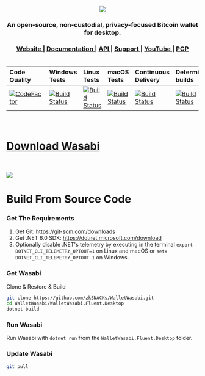 <p align="center">
  <a href="https://wasabiwallet.io">
    <img src="https://user-images.githubusercontent.com/51679301/169354261-c894bac0-27f2-4a29-8470-a7519963a4b5.jpg">
  </a>
</p>

<h3 align="center">
    An open-source, non-custodial, privacy-focused Bitcoin wallet for desktop.
</h3>

<h3 align="center">
  <a href="https://wasabiwallet.io">
    Website
  </a>
  <span> | </span>
  <a href="https://docs.wasabiwallet.io/">
    Documentation
  </a>
  <span> | </span>
  <a href="https://docs.wasabiwallet.io/building-wasabi/TechnicalOverview.html#v-general-wallet-features">
    API
  </a>
  <span> | </span>
  <a href="https://github.com/zkSNACKs/WalletWasabi/discussions/5185">
    Support
  </a>
  <span> | </span>
  <a href="https://www.youtube.com/c/WasabiWallet">
    YouTube
  </a>
  <span> | </span>
  <a href="https://github.com/zkSNACKs/WalletWasabi/blob/master/PGP.txt">
    PGP
  </a>
</div>

<br>
<br>

| Code Quality           | Windows Tests           | Linux Tests             | macOS Tests             | Continuous Delivery       | Deterministic builds      | License                   |
| :----------------------| :-----------------------| :-----------------------| :-----------------------| :-------------------------| :-------------------------| :-------------------------|
| [![CodeFactor][9]][10] | [![Build Status][1]][2] | [![Build Status][3]][4] | [![Build Status][5]][6] | [![Build Status][11]][12] | [![Build Status][13]][14] | [![GitHub license][7]][8] |

[1]: https://dev.azure.com/zkSNACKs/Wasabi/_apis/build/status/Wasabi.Windows?branchName=master
[2]: https://dev.azure.com/zkSNACKs/Wasabi/_build?definitionId=3
[3]: https://dev.azure.com/zkSNACKs/Wasabi/_apis/build/status/Wasabi.Linux?branchName=master
[4]: https://dev.azure.com/zkSNACKs/Wasabi/_build?definitionId=1
[5]: https://dev.azure.com/zkSNACKs/Wasabi/_apis/build/status/Wasabi.Osx?branchName=master
[6]: https://dev.azure.com/zkSNACKs/Wasabi/_build?definitionId=2
[7]: https://img.shields.io/github/license/zkSNACKs/WalletWasabi.svg
[8]: https://github.com/zkSNACKs/WalletWasabi/blob/master/LICENSE.md
[9]: https://www.codefactor.io/repository/github/zksnacks/walletwasabi/badge
[10]: https://www.codefactor.io/repository/github/zksnacks/walletwasabi
[11]: https://dev.azure.com/zkSNACKs/Wasabi/_apis/build/status/Wasabi.ContinuousDelivery?branchName=master
[12]: https://dev.azure.com/zkSNACKs/Wasabi/_build/latest?definitionId=12&branchName=master
[13]: https://dev.azure.com/zkSNACKs/Wasabi/_apis/build/status/Wasabi.DeterministicBuild?branchName=master
[14]: https://dev.azure.com/zkSNACKs/Wasabi/_build/latest?definitionId=13&branchName=master

<br>

# [Download Wasabi](https://github.com/zkSNACKs/WalletWasabi/releases)

<br>

![](https://user-images.githubusercontent.com/93143998/177392039-43308d4c-e969-4660-9319-4341bf3ace92.png)

# Build From Source Code

### Get The Requirements

1. Get Git: https://git-scm.com/downloads
2. Get .NET 6.0 SDK: https://dotnet.microsoft.com/download
3. Optionally disable .NET's telemetry by executing in the terminal `export DOTNET_CLI_TELEMETRY_OPTOUT=1` on Linux and macOS or `setx DOTNET_CLI_TELEMETRY_OPTOUT 1` on Windows.

### Get Wasabi

Clone & Restore & Build

```sh
git clone https://github.com/zkSNACKs/WalletWasabi.git
cd WalletWasabi/WalletWasabi.Fluent.Desktop
dotnet build
```

### Run Wasabi

Run Wasabi with `dotnet run` from the `WalletWasabi.Fluent.Desktop` folder.

### Update Wasabi

```sh
git pull
```
